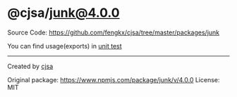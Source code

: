 # @cjsa/junk@4.0.0

Source Code: https://github.com/fengkx/cjsa/tree/master/packages/junk

You can find usage(exports) in [unit test](https://github.com/fengkx/cjsa/tree/master/packages/junk/test/pkg.test.js)

---

Created by [cjsa](https://github.com/fengkx/cjsa/)

Original package: https://www.npmjs.com/package/junk/v/4.0.0
License: MIT
